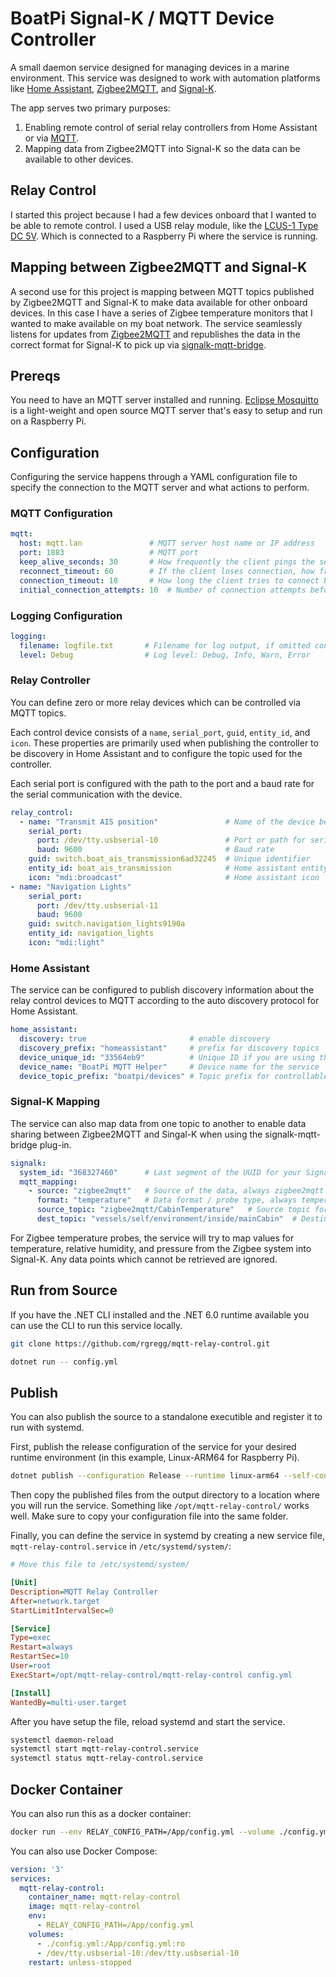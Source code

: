 # BoatPi Signal-K / MQTT Device Controller

A small daemon service designed for managing devices in a marine environment. This service
was designed to work with automation platforms like [Home Assistant](https://www.home-assistant.io/),
[Zigbee2MQTT](https://www.zigbee2mqtt.io/), and [Signal-K](https://signalk.org/).

The app serves two primary purposes:

1. Enabling remote control of serial relay controllers from Home Assistant or via [MQTT](https://mqtt.org/).
2. Mapping data from Zigbee2MQTT into Signal-K so the data can be available to other devices.

## Relay Control

I started this project because I had a few devices onboard that I wanted to be able to remote
control. I used a USB relay module, like the
[LCUS-1 Type DC 5V](https://www.amazon.com/dp/B09VTK98S7?psc=1&ref=ppx_yo2ov_dt_b_product_details).
Which is connected to a Raspberry Pi where the service is running.


## Mapping between Zigbee2MQTT and Signal-K

A second use for this project is mapping between MQTT topics published by Zigbee2MQTT and
Signal-K to make data available for other onboard devices. In this case I have a series of
Zigbee temperature monitors that I wanted to make available on my boat network. The service
seamlessly listens for updates from [Zigbee2MQTT](http://www.zigbee2mqtt.io/) and republishes the data in the correct
format for Signal-K to pick up via [signalk-mqtt-bridge](https://www.npmjs.com/package/signalk-mqtt-bridge).

## Prereqs

You need to have an MQTT server installed and running. [Eclipse Mosquitto](https://www.mosquitto.org/) is a light-weight
and open source MQTT server that's easy to setup and run on a Raspberry Pi.


## Configuration

Configuring the service happens through a YAML configuration
file to specify the connection to the MQTT server and what
actions to perform.

### MQTT Configuration

```yaml
mqtt:
  host: mqtt.lan               # MQTT server host name or IP address
  port: 1883                   # MQTT port
  keep_alive_seconds: 30       # How frequently the client pings the server to ensure it stays connected (seconds).
  reconnect_timeout: 60        # If the client loses connection, how frequently it attempts to reconnect (seconds).
  connection_timeout: 10       # How long the client tries to connect before giving up (seconds).
  initial_connection_attempts: 10  # Number of connection attempts before the program exits.
```

### Logging Configuration

```yaml
logging:
  filename: logfile.txt       # Filename for log output, if omitted console logging is used.
  level: Debug                # Log level: Debug, Info, Warn, Error
```

### Relay Controller

You can define zero or more relay devices which can be controlled
via MQTT topics.

Each control device consists of a `name`, `serial_port`, `guid`, `entity_id`, and `icon`.
These properties are primarily used when publishing the controller to be discovery
in Home Assistant and to configure the topic used for the controller.

Each serial port is configured with the path to the port and a baud rate for
the serial communication with the device.

```yaml
relay_control:
  - name: "Transmit AIS position"               # Name of the device being controlled
    serial_port:      
      port: /dev/tty.usbserial-10               # Port or path for serial device
      baud: 9600                                # Baud rate
    guid: switch.boat_ais_transmission6ad32245  # Unique identifier
    entity_id: boat_ais_transmission            # Home assistant entity_id
    icon: "mdi:broadcast"                       # Home assistant icon
- name: "Navigation Lights"
    serial_port: 
      port: /dev/tty.usbserial-11
      baud: 9600
    guid: switch.navigation_lights9190a
    entity_id: navigation_lights
    icon: "mdi:light"
```

### Home Assistant

The service can be configured to publish discovery information about
the relay control devices to MQTT according to the auto discovery protocol
for Home Assistant.

```yaml
home_assistant:
  discovery: true                       # enable discovery
  discovery_prefix: "homeassistant"     # prefix for discovery topics
  device_unique_id: "33564eb9"          # Unique ID if you are using this service multiple times
  device_name: "BoatPi MQTT Helper"     # Device name for the service
  device_topic_prefix: "boatpi/devices" # Topic prefix for controllable devices
```

### Signal-K Mapping

The service can also map data from one topic to another to enable
data sharing between Zigbee2MQTT and Singal-K when using the 
signalk-mqtt-bridge plug-in.

```yaml
signalk:
  system_id: "368327460"      # Last segment of the UUID for your Signal-K server
  mqtt_mapping: 
    - source: "zigbee2mqtt"   # Source of the data, always zigbee2mqtt
      format: "temperature"   # Data format / probe type, always temperature
      source_topic: "zigbee2mqtt/CabinTemperature"   # Source topic for the data from Zigbee2MQTT
      dest_topic: "vessels/self/environment/inside/mainCabin"  # Destination path in Signal-K
```

For Zigbee temperature probes, the service will try to map values
for temperature, relative humidity, and pressure from the Zigbee system
into Signal-K. Any data points which cannot be retrieved are ignored.


## Run from Source

If you have the .NET CLI installed and the .NET 6.0 runtime available you can
use the CLI to run this service locally.

```bash
git clone https://github.com/rgregg/mqtt-relay-control.git

dotnet run -- config.yml
```

## Publish

You can also publish the source to a standalone executible and
register it to run with systemd.

First, publish the release configuration of the service for your desired
runtime environment (in this example, Linux-ARM64 for Raspberry Pi).

```bash
dotnet publish --configuration Release --runtime linux-arm64 --self-contained /p:PublishSingleFile=true
```

Then copy the published files from the output directory to a location
where you will run the service. Something like `/opt/mqtt-relay-control/`
works well. Make sure to copy your configuration file into the same folder. 

Finally, you can define the service in systemd by creating
a new service file, `mqtt-relay-control.service` in 
`/etc/systemd/system/`:

```ini
# Move this file to /etc/systemd/system/

[Unit]
Description=MQTT Relay Controller
After=network.target
StartLimitIntervalSec=0

[Service]
Type=exec
Restart=always
RestartSec=10
User=root
ExecStart=/opt/mqtt-relay-control/mqtt-relay-control config.yml

[Install]
WantedBy=multi-user.target
```

After you have setup the file, reload systemd and start the service.

```bash
systemctl daemon-reload
systemctl start mqtt-relay-control.service
systemctl status mqtt-relay-control.service
```


## Docker Container

You can also run this as a docker container:

```bash
docker run --env RELAY_CONFIG_PATH=/App/config.yml --volume ./config.yml:/App/config.yml:ro --volume /dev/tty.usbserial-10:/dev/tty.usbserial-10 --detach mqtt-relay-control 
```

You can also use Docker Compose:

```yaml
version: '3'
services:
  mqtt-relay-control:
    container_name: mqtt-relay-control
    image: mqtt-relay-control
    env:
      - RELAY_CONFIG_PATH=/App/config.yml
    volumes:
      - ./config.yml:/App/config.yml:ro
      - /dev/tty.usbserial-10:/dev/tty.usbserial-10
    restart: unless-stopped
```